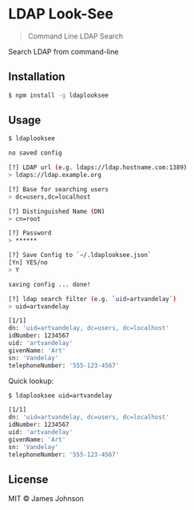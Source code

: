 # LDAP Look-See

> Command Line LDAP Search

Search LDAP from command-line

## Installation
```sh
$ npm install -g ldaplooksee
```

## Usage

```sh
$ ldaplooksee

no saved config

[?] LDAP url (e.g. ldaps://ldap.hostname.com:1389)
> ldaps://ldap.example.org

[?] Base for searching users
> dc=users,dc=localhost

[?] Distinguished Name (DN)
> cn=root

[?] Password
> ******

[?] Save Config to `~/.ldaplooksee.json`
[Yn] YES/no
> Y

saving config ... done!

[?] ldap search filter (e.g. `uid=artvandelay`)
> uid=artvandelay

[1/1]
dn: 'uid=artvandelay, dc=users, dc=localhost'
idNumber: 1234567
uid: 'artvandelay'
givenName: 'Art'
sn: 'Vandelay'
telephoneNumber: '555-123-4567'
```

Quick lookup:

```sh
$ ldaplooksee uid=artvandelay

[1/1]
dn: 'uid=artvandelay, dc=users, dc=localhost'
idNumber: 1234567
uid: 'artvandelay'
givenName: 'Art'
sn: 'Vandelay'
telephoneNumber: '555-123-4567'
```

## License

MIT © James Johnson

